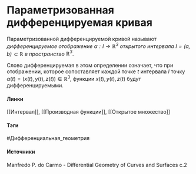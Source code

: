 # Параметризованная дифференцируемая кривая
Параметризованной дифференцируемой кривой называют *дифференцируемое отображение $\alpha:I\rightarrow\mathbb{R}^3$ открытого интервала $I=(a,b)\subset\mathbb{R}$ в пространство $\mathbb{R}^3$*.

Слово дифференцируемая в этом определении означает, что при отображении, которое сопоставляет каждой точке $t$ интервала $I$ точку $\alpha(t)=(x(t),y(t),z(t))\in\mathbb{R}^3$, функции $x(t),y(t),z(t)$ будут дифференцируемыми.


#### Линки
 [[Интервал]],
 [[Производная функции]],
 [[Открытое множество]]
#### Тэги
 #Дифференциальная_геометрия
#### Источники
 Manfredo P. do Carmo - Differential Geometry of Curves and Surfaces с.2
